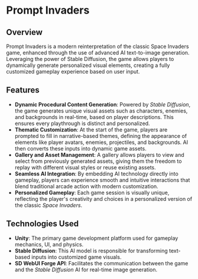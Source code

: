 # Prompt Invaders

## Overview
Prompt Invaders is a modern reinterpretation of the classic Space Invaders game, enhanced through the use of advanced AI text-to-image generation. Leveraging the power of Stable Diffusion, the game allows players to dynamically generate personalized visual elements, creating a fully customized gameplay experience based on user input.

## Features
- **Dynamic Procedural Content Generation**: Powered by *Stable Diffusion*, the game generates unique visual assets such as characters, enemies, and backgrounds in real-time, based on player descriptions. This ensures every playthrough is distinct and personalized.
- **Thematic Customization**: At the start of the game, players are prompted to fill in narrative-based themes, defining the appearance of elements like player avatars, enemies, projectiles, and backgrounds. AI then converts these inputs into dynamic game assets.
- **Gallery and Asset Management**: A gallery allows players to view and select from previously generated assets, giving them the freedom to replay with different visual styles or reuse existing assets.
- **Seamless AI Integration**: By embedding AI technology directly into gameplay, players can experience smooth and intuitive interactions that blend traditional arcade action with modern customization.
- **Personalized Gameplay**: Each game session is visually unique, reflecting the player's creativity and choices in a personalized version of the classic *Space Invaders*.

## Technologies Used
- **Unity**: The primary game development platform used for gameplay mechanics, UI, and physics.
- **Stable Diffusion**: This AI model is responsible for transforming text-based inputs into customized game visuals.
- **SD WebUI Forge API**: Facilitates the communication between the game and the *Stable Diffusion* AI for real-time image generation.
